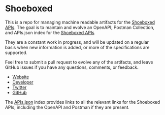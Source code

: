 # ShoeboxedThis is a repo for managing machine readable artifacts for the [Shoeboxed APIs](http://shoeboxed.com). The goal is to maintain and evolve an OpenAPI, Postman Collection, and APIs.json index for the [Shoeboxed APIs](http://shoeboxed.com).They are a constant work in progress, and will be updated on a regular basis when new information is added, or more of the specifications are supported.Feel free to submit a pull request to evolve any of the artifacts, and leave GitHub issues if you have any questions, comments, or feedback.- [Website](http://shoeboxed.com)- [Developer](http://shoeboxed.com)- [Twitter](https://twitter.com/shoeboxed)- [GitHub](https://github.com/Shoeboxed)The [APIs.json](https://github.com/api-evangelist/shoeboxed/blob/master/apis.json) index provides links to all the relevant links for the Shoeboxed APIs, including the OpenAPI and Postman if they are present.